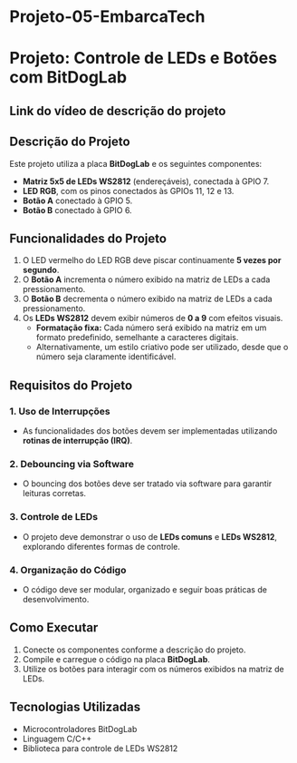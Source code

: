 # Projeto-05-EmbarcaTech

# Projeto: Controle de LEDs e Botões com BitDogLab

## Link do vídeo de descrição do projeto


## Descrição do Projeto
Este projeto utiliza a placa **BitDogLab** e os seguintes componentes:
- **Matriz 5x5 de LEDs WS2812** (endereçáveis), conectada à GPIO 7.
- **LED RGB**, com os pinos conectados às GPIOs 11, 12 e 13.
- **Botão A** conectado à GPIO 5.
- **Botão B** conectado à GPIO 6.

## Funcionalidades do Projeto
1. O LED vermelho do LED RGB deve piscar continuamente **5 vezes por segundo**.
2. O **Botão A** incrementa o número exibido na matriz de LEDs a cada pressionamento.
3. O **Botão B** decrementa o número exibido na matriz de LEDs a cada pressionamento.
4. Os **LEDs WS2812** devem exibir números de **0 a 9** com efeitos visuais.
   - **Formatação fixa:** Cada número será exibido na matriz em um formato predefinido, semelhante a caracteres digitais.
   - Alternativamente, um estilo criativo pode ser utilizado, desde que o número seja claramente identificável.

## Requisitos do Projeto
### 1. Uso de Interrupções
- As funcionalidades dos botões devem ser implementadas utilizando **rotinas de interrupção (IRQ)**.

### 2. Debouncing via Software
- O bouncing dos botões deve ser tratado via software para garantir leituras corretas.

### 3. Controle de LEDs
- O projeto deve demonstrar o uso de **LEDs comuns** e **LEDs WS2812**, explorando diferentes formas de controle.

### 4. Organização do Código
- O código deve ser modular, organizado e seguir boas práticas de desenvolvimento.

## Como Executar
1. Conecte os componentes conforme a descrição do projeto.
2. Compile e carregue o código na placa **BitDogLab**.
3. Utilize os botões para interagir com os números exibidos na matriz de LEDs.

## Tecnologias Utilizadas
- Microcontroladores BitDogLab
- Linguagem C/C++
- Biblioteca para controle de LEDs WS2812

